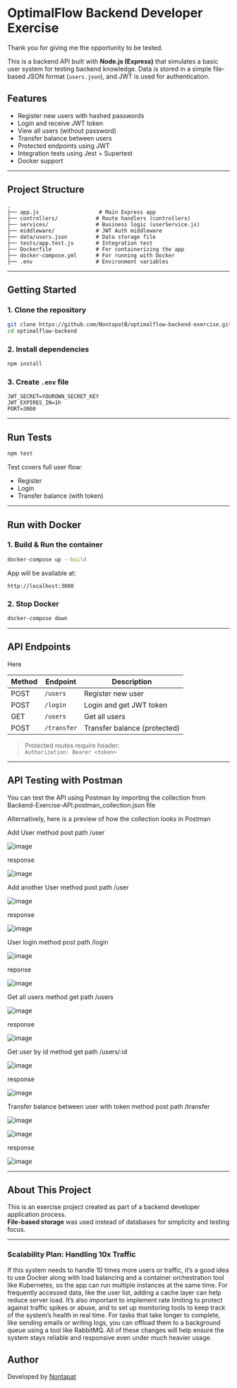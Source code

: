 # OptimalFlow Backend Developer Exercise

Thank you for giving me the opportunity to be tested.

This is a backend API built with **Node.js (Express)** that simulates a basic user system for testing backend knowledge. Data is stored in a simple file-based JSON format (`users.json`), and JWT is used for authentication.

## Features

- Register new users with hashed passwords
- Login and receive JWT token
- View all users (without password)
- Transfer balance between users
- Protected endpoints using JWT
- Integration tests using Jest + Supertest
- Docker support

---

## Project Structure

```
.
├── app.js                   # Main Express app
├── controllers/            # Route handlers (controllers)
├── services/               # Business logic (userService.js)
├── middleware/             # JWT Auth middleware
├── data/users.json         # Data storage file
├── tests/app.test.js       # Integration test
├── Dockerfile              # For containerizing the app
├── docker-compose.yml      # For running with Docker
├── .env                    # Environment variables
```

---

## Getting Started

### 1. Clone the repository
```bash
git clone https://github.com/NontapatB/optimalflow-backend-exercise.git
cd optimalflow-backend
```

### 2. Install dependencies
```bash
npm install
```

### 3. Create `.env` file
```env
JWT_SECRET=YOUROWN_SECRET_KEY
JWT_EXPIRES_IN=1h
PORT=3000
```

---

## Run Tests

```bash
npm test
```

Test covers full user flow:
- Register
- Login
- Transfer balance (with token)

---

## Run with Docker

### 1. Build & Run the container
```bash
docker-compose up --build
```

App will be available at:  
```
http://localhost:3000
```

### 2. Stop Docker
```bash
docker-compose down
```

---

## API Endpoints

Here 

| Method | Endpoint       | Description                 |
|--------|----------------|-----------------------------|
| POST   | `/users`       | Register new user           |
| POST   | `/login`       | Login and get JWT token     |
| GET    | `/users`       | Get all users               |
| POST   | `/transfer`    | Transfer balance (protected)|

> Protected routes require header:  
> `Authorization: Bearer <token>`

---

## API Testing with Postman

You can test the API using Postman by importing the collection from Backend-Exercise-API.postman_collection.json file

Alternatively, here is a preview of how the collection looks in Postman


Add User method post path /user

![image](https://github.com/user-attachments/assets/7d7255f3-c312-467e-9529-dd6fb9e2d637)

response

![image](https://github.com/user-attachments/assets/e091dc93-4cc2-4d43-a340-47ff11a80abc)



Add another User method post path /user

![image](https://github.com/user-attachments/assets/706215af-80a1-4ef6-93aa-9f3028f8273e)

response

![image](https://github.com/user-attachments/assets/c075dc0c-bcbd-401c-9d73-74bf5df139e3)



User login method post path /login

![image](https://github.com/user-attachments/assets/788defea-5d52-4a8c-bf5a-951c2a25ca0a)

reponse

![image](https://github.com/user-attachments/assets/f22b77e3-6ba2-43c3-8ca3-fd0288e43f89)



Get all users method get path /users

![image](https://github.com/user-attachments/assets/6de46f6e-a2b0-4e2c-97cb-2032a47e5a8a)

response

![image](https://github.com/user-attachments/assets/67448174-f8d6-49b7-b7f4-1b13b24e1cb6)



Get user by id method get path /users/:id

![image](https://github.com/user-attachments/assets/18e7b061-d834-4c87-9080-d5732dda3a5b)

response

![image](https://github.com/user-attachments/assets/5437b857-60ec-4000-812f-92875dd3b349)



Transfer balance between user with token method post path /transfer

![image](https://github.com/user-attachments/assets/5ad7038b-29fe-46d8-b5ca-a039c1b5ddf4)

![image](https://github.com/user-attachments/assets/fa161e8f-328b-4be5-938a-ff8a6b99b00e)

response

![image](https://github.com/user-attachments/assets/2f487a36-3c48-4e8c-97c8-ab25c726f3b7)

---

## About This Project

This is an exercise project created as part of a backend developer application process.  
**File-based storage** was used instead of databases for simplicity and testing focus.

---

###  Scalability Plan: Handling 10x Traffic

If this system needs to handle 10 times more users or traffic, it’s a good idea to use Docker along with load balancing and a container orchestration tool like Kubernetes, so the app can run multiple instances at the same time. For frequently accessed data, like the user list, adding a cache layer can help reduce server load. It’s also important to implement rate limiting to protect against traffic spikes or abuse, and to set up monitoring tools to keep track of the system’s health in real time. For tasks that take longer to complete, like sending emails or writing logs, you can offload them to a background queue using a tool like RabbitMQ. All of these changes will help ensure the system stays reliable and responsive even under much heavier usage.

##  Author

Developed by [Nontapat](https://github.com/NontapatB)

